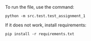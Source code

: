 To run the file, use the command:
```
python -m src.test.test_assignment_1
```
If it does not work, install requirements:
```
pip install -r requirements.txt
```
